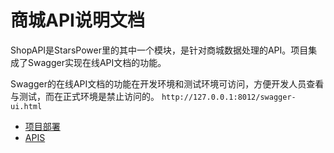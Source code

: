 # 商城API说明文档

ShopAPI是StarsPower里的其中一个模块，是针对商城数据处理的API。项目集成了Swagger实现在线API文档的功能。

Swagger的在线API文档的功能在开发环境和测试环境可访问，方便开发人员查看与测试，而在正式环境是禁止访问的。
`http://127.0.0.1:8012/swagger-ui.html`


- [项目部署](./deployment.md)
- [APIS](./shop_light_API.md)
  
